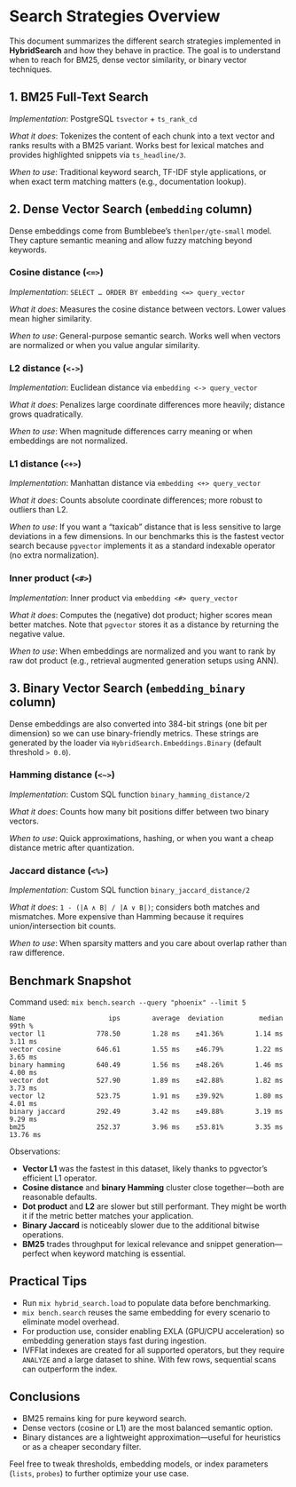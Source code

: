 # Search Strategies Overview

This document summarizes the different search strategies implemented in **HybridSearch** and how
they behave in practice. The goal is to understand when to reach for BM25, dense vector
similarity, or binary vector techniques.

## 1. BM25 Full-Text Search

*Implementation*: PostgreSQL `tsvector` + `ts_rank_cd`

*What it does*: Tokenizes the content of each chunk into a text vector and ranks results with a
BM25 variant. Works best for lexical matches and provides highlighted snippets via
`ts_headline/3`.

*When to use*: Traditional keyword search, TF-IDF style applications, or when exact term
matching matters (e.g., documentation lookup).

## 2. Dense Vector Search (`embedding` column)

Dense embeddings come from Bumblebee’s `thenlper/gte-small` model. They capture semantic meaning
and allow fuzzy matching beyond keywords.

### Cosine distance (`<=>`)

*Implementation*: `SELECT … ORDER BY embedding <=> query_vector`

*What it does*: Measures the cosine distance between vectors. Lower values mean higher
similarity.

*When to use*: General-purpose semantic search. Works well when vectors are normalized or when you
value angular similarity.

### L2 distance (`<->`)

*Implementation*: Euclidean distance via `embedding <-> query_vector`

*What it does*: Penalizes large coordinate differences more heavily; distance grows quadratically.

*When to use*: When magnitude differences carry meaning or when embeddings are not normalized.

### L1 distance (`<+>`)

*Implementation*: Manhattan distance via `embedding <+> query_vector`

*What it does*: Counts absolute coordinate differences; more robust to outliers than L2.

*When to use*: If you want a “taxicab” distance that is less sensitive to large deviations in a few
dimensions. In our benchmarks this is the fastest vector search because `pgvector` implements it as a
standard indexable operator (no extra normalization).

### Inner product (`<#>`)

*Implementation*: Inner product via `embedding <#> query_vector`

*What it does*: Computes the (negative) dot product; higher scores mean better matches. Note that
`pgvector` stores it as a distance by returning the negative value.

*When to use*: When embeddings are normalized and you want to rank by raw dot product (e.g.,
retrieval augmented generation setups using ANN).

## 3. Binary Vector Search (`embedding_binary` column)

Dense embeddings are also converted into 384-bit strings (one bit per dimension) so we can use
binary-friendly metrics. These strings are generated by the loader via `HybridSearch.Embeddings.Binary`
(default threshold `> 0.0`).

### Hamming distance (`<~>`)

*Implementation*: Custom SQL function `binary_hamming_distance/2`

*What it does*: Counts how many bit positions differ between two binary vectors.

*When to use*: Quick approximations, hashing, or when you want a cheap distance metric after
quantization.

### Jaccard distance (`<%>`)

*Implementation*: Custom SQL function `binary_jaccard_distance/2`

*What it does*: `1 - (|A ∧ B| / |A ∨ B|)`; considers both matches and mismatches. More expensive
than Hamming because it requires union/intersection bit counts.

*When to use*: When sparsity matters and you care about overlap rather than raw difference.

## Benchmark Snapshot

Command used: `mix bench.search --query "phoenix" --limit 5`

```
Name                     ips        average  deviation         median         99th %
vector l1             778.50        1.28 ms    ±41.36%        1.14 ms        3.11 ms
vector cosine         646.61        1.55 ms    ±46.79%        1.22 ms        3.65 ms
binary hamming        640.49        1.56 ms    ±48.26%        1.46 ms        4.00 ms
vector dot            527.90        1.89 ms    ±42.88%        1.82 ms        3.73 ms
vector l2             523.75        1.91 ms    ±39.92%        1.80 ms        4.01 ms
binary jaccard        292.49        3.42 ms    ±49.88%        3.19 ms        9.29 ms
bm25                  252.37        3.96 ms    ±53.81%        3.35 ms       13.76 ms
```

Observations:

- **Vector L1** was the fastest in this dataset, likely thanks to pgvector’s efficient L1 operator.
- **Cosine distance** and **binary Hamming** cluster close together—both are reasonable defaults.
- **Dot product** and **L2** are slower but still performant. They might be worth it if the metric
  better matches your application.
- **Binary Jaccard** is noticeably slower due to the additional bitwise operations.
- **BM25** trades throughput for lexical relevance and snippet generation—perfect when keyword
  matching is essential.

## Practical Tips

- Run `mix hybrid_search.load` to populate data before benchmarking.
- `mix bench.search` reuses the same embedding for every scenario to eliminate model overhead.
- For production use, consider enabling EXLA (GPU/CPU acceleration) so embedding generation stays
  fast during ingestion.
- IVFFlat indexes are created for all supported operators, but they require `ANALYZE` and a large
  dataset to shine. With few rows, sequential scans can outperform the index.

## Conclusions

- BM25 remains king for pure keyword search.
- Dense vectors (cosine or L1) are the most balanced semantic option.
- Binary distances are a lightweight approximation—useful for heuristics or as a cheaper secondary
  filter.

Feel free to tweak thresholds, embedding models, or index parameters (`lists`, `probes`) to further
optimize your use case.

